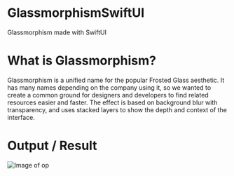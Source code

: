 # GlassmorphismSwiftUI
Glassmorphism made with SwiftUI

# What is Glassmorphism?
Glassmorphism is a unified name for the popular Frosted Glass aesthetic. 
It has many names depending on the company using it, so we wanted to create a common ground for designers and developers to find related resources easier and faster.
The effect is based on background blur with transparency, and uses stacked layers to show the depth and context of the interface.


# Output / Result
![Image of op]()


